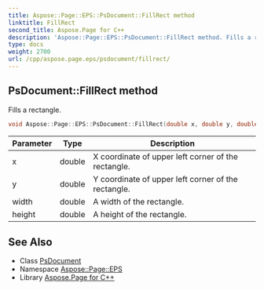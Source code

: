 ```yaml
---
title: Aspose::Page::EPS::PsDocument::FillRect method
linktitle: FillRect
second_title: Aspose.Page for C++
description: 'Aspose::Page::EPS::PsDocument::FillRect method. Fills a rectangle in C++.'
type: docs
weight: 2700
url: /cpp/aspose.page.eps/psdocument/fillrect/
---
```

## PsDocument::FillRect method


Fills a rectangle.

```cpp
void Aspose::Page::EPS::PsDocument::FillRect(double x, double y, double width, double height)
```


| Parameter | Type | Description |
| --- | --- | --- |
| x | double | X coordinate of upper left corner of the rectangle. |
| y | double | Y coordinate of upper left corner of the rectangle. |
| width | double | A width of the rectangle. |
| height | double | A height of the rectangle. |

## See Also

* Class [PsDocument](../)
* Namespace [Aspose::Page::EPS](../../)
* Library [Aspose.Page for C++](../../../)
